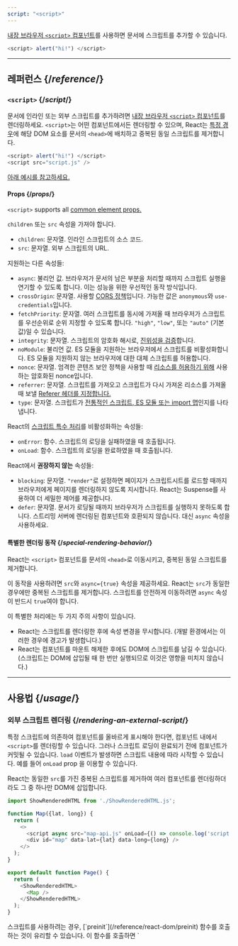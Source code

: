 ```yaml
---
script: "<script>"
---
```


<Intro>

[내장 브라우저 `<script>` 컴포넌트](https://developer.mozilla.org/en-US/docs/Web/HTML/Element/script)를 사용하면 문서에 스크립트를 추가할 수 있습니다.

```js
<script> alert("hi!") </script>
```

</Intro>

<InlineToc />

---

## 레퍼런스 {/*reference*/}

### `<script>` {/*script*/}

문서에 인라인 또는 외부 스크립트를 추가하려면 [내장 브라우저 `<script>` 컴포넌트](https://developer.mozilla.org/en-US/docs/Web/HTML/Element/script)를 렌더링하세요. `<script>`는 어떤 컴포넌트에서든 렌더링할 수 있으며, React는 [특정 경우](#special-rendering-behavior)에 해당 DOM 요소를 문서의 `<head>`에 배치하고 중복된 동일 스크립트를 제거합니다.

```js
<script> alert("hi!") </script>
<script src="script.js" />
```

[아래 예시를 참고하세요.](#usage)

#### Props {/*props*/}

`<script>` supports all [common element props.](/reference/react-dom/components/common#common-props)

`children` 또는 `src` 속성을 가져야 합니다.

* `children`: 문자열. 인라인 스크립트의 소스 코드.
* `src`: 문자열. 외부 스크립트의 URL.

지원하는 다른 속성들:

* `async`: 불리언 값. 브라우저가 문서의 남은 부분을 처리할 때까지 스크립트 실행을 연기할 수 있도록 합니다. 이는 성능을 위한 우선적인 동작 방식입니다.
*  `crossOrigin`: 문자열. 사용할 [CORS 정책](https://developer.mozilla.org/en-US/docs/Web/HTML/Attributes/crossorigin)입니다. 가능한 값은 `anonymous`와 `use-credentials`입니다.
* `fetchPriority`: 문자열. 여러 스크립트를 동시에 가져올 때 브라우저가 스크립트를 우선순위로 순위 지정할 수 있도록 합니다. `"high"`, `"low"`, 또는 `"auto"` (기본값)일 수 있습니다.
* `integrity`: 문자열. 스크립트의 암호화 해시로, [진위성을 검증](https://developer.mozilla.org/en-US/docs/Web/Security/Subresource_Integrity)합니다.
* `noModule`: 불리언 값. ES 모듈을 지원하는 브라우저에서 스크립트를 비활성화합니다. ES 모듈을 지원하지 않는 브라우저에 대한 대체 스크립트를 허용합니다.
* `nonce`: 문자열. 엄격한 콘텐츠 보안 정책을 사용할 때 [리소스를 허용하기 위해](https://developer.mozilla.org/en-US/docs/Web/HTML/Global_attributes/nonce) 사용하는 암호화된 nonce입니다.
* `referrer`: 문자열. 스크립트를 가져오고 스크립트가 다시 가져온 리소스를 가져올 때 보낼 [Referer 헤더를 지정합니다.](https://developer.mozilla.org/en-US/docs/Web/HTML/Element/script#referrerpolicy)
* `type`: 문자열. 스크립트가 [전통적인 스크립트, ES 모듈 또는 import 맵](https://developer.mozilla.org/en-US/docs/Web/HTML/Element/script/type)인지를 나타냅니다.

React의 [스크립트 특수 처리](#special-rendering-behavior)를 비활성화하는 속성들:

* `onError`: 함수. 스크립트의 로딩을 실패하였을 때 호출됩니다.
* `onLoad`: 함수. 스크립트의 로딩을 완료하였을 때 호출됩니다.

React에서 **권장하지 않는** 속성들:

* `blocking`: 문자열. `"render"`로 설정하면 페이지가 스크립트시트를 로드할 때까지 브라우저에게 페이지를 렌더링하지 않도록 지시합니다. React는 Suspense를 사용하여 더 세밀한 제어를 제공합니다.
* `defer`: 문자열. 문서가 로딩될 때까지 브라우저가 스크립트를 실행하지 못하도록 합니다. 스트리밍 서버에 렌더링된 컴포넌트와 호환되지 않습니다. 대신 `async` 속성을 사용하세요.

#### 특별한 렌더링 동작 {/*special-rendering-behavior*/}

React는 `<script>` 컴포넌트를 문서의 `<head>`로 이동시키고, 중복된 동일 스크립트를 제거합니다.

이 동작을 사용하려면 `src`와 `async={true}` 속성을 제공하세요. React는 `src`가 동일한 경우에만 중복된 스크립트를 제거합니다. 스크립트를 안전하게 이동하려면 `async` 속성이 반드시 `true`여야 합니다.

이 특별한 처리에는 두 가지 주의 사항이 있습니다.

* React는 스크립트를 렌더링한 후에 속성 변경을 무시합니다. (개발 환경에서는 이러한 경우에 경고가 발생합니다.)
* React는 컴포넌트를 마운트 해제한 후에도 DOM에 스크립트를 남길 수 있습니다. (스크립트는 DOM에 삽입될 때 한 번만 실행되므로 이것은 영향을 미치지 않습니다.)

---

## 사용법 {/*usage*/}

### 외부 스크립트 렌더링 {/*rendering-an-external-script*/}

특정 스크립트에 의존하여 컴포넌트를 올바르게 표시해야 한다면, 컴포넌트 내에서 `<script>`를 렌더링할 수 있습니다.
그러나 스크립트 로딩이 완료되기 전에 컴포넌트가 커밋될 수 있습니다.
`load` 이벤트가 발생하면 스크립트 내용에 따라 시작할 수 있습니다. 예를 들어 `onLoad` prop 을 이용할 수 있습니다.

React는 동일한 `src`를 가진 중복된 스크립트를 제거하여 여러 컴포넌트를 렌더링하더라도 그 중 하나만 DOM에 삽입합니다.

<SandpackWithHTMLOutput>

```js src/App.js active
import ShowRenderedHTML from './ShowRenderedHTML.js';

function Map({lat, long}) {
  return (
    <>
      <script async src="map-api.js" onLoad={() => console.log('script loaded')} />
      <div id="map" data-lat={lat} data-long={long} />
    </>
  );
}

export default function Page() {
  return (
    <ShowRenderedHTML>
      <Map />
    </ShowRenderedHTML>
  );
}
```

</SandpackWithHTMLOutput>

<Note>
스크립트를 사용하려는 경우, [`preinit`](/reference/react-dom/preinit) 함수를 호출하는 것이 유리할 수 있습니다. 이 함수를 호출하면 `<script>` 컴포넌트를 그냥 렌더링하는 것보다 브라우저가 스크립트를 더 빨리 가져오도록 할 수 있습니다. 예를 들어 [HTTP Early Hints 응답](https://developer.mozilla.org/en-US/docs/Web/HTTP/Status/103)을 통해 스크립트를 더 빨리 가져올 수 있습니다.
</Note>

### 인라인 스크립트 렌더링 {/*rendering-an-inline-script*/}

인라인 스크립트를 포함하려면 `<script>` 컴포넌트를 자식으로 스크립트 소스 코드와 함께 렌더링하세요. 인라인 스크립트는 중복 제거되거나 문서의 `<head>`로 이동하지 않습니다.

<SandpackWithHTMLOutput>

```js src/App.js active
import ShowRenderedHTML from './ShowRenderedHTML.js';

function Tracking() {
  return (
    <script>
      ga('send', 'pageview');
    </script>
  );
}

export default function Page() {
  return (
    <ShowRenderedHTML>
      <h1>My Website</h1>
      <Tracking />
      <p>Welcome</p>
    </ShowRenderedHTML>
  );
}
```

</SandpackWithHTMLOutput>
